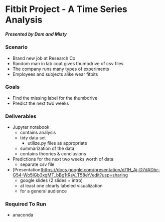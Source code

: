 # Fitbit Project - A Time Series Analysis
##### Presented by Dom and Misty

### Scenario
- Brand new job at Research Co
- Random man in lab coat gives thumbdrive of csv files
- The company runs many types of experiments
- Employees and subjects alike wear fitbits

### Goals
- Find the missing label for the thumbdrive
- Predict the next two weeks

### Deliverables
- Jupyter notebook 
    - contains analysis
    - tidy data set
        - utilize.py files as appropriate 
    - summarization of the data
    - contains theories & conclusions
- Predictions for the next two weeks worth of data
    - separate csv file
- [Presentation]https://docs.google.com/presentation/d/1H_Aj-D7dADbr-G54-Wo5IGb3xgMT_bBg1tRsV_T58eY/edit?usp=sharing
    - google slides (2 slides + intro)
    - at least one clearly labeled visualization
    - for a general audience

### Required To Run
- anaconda
